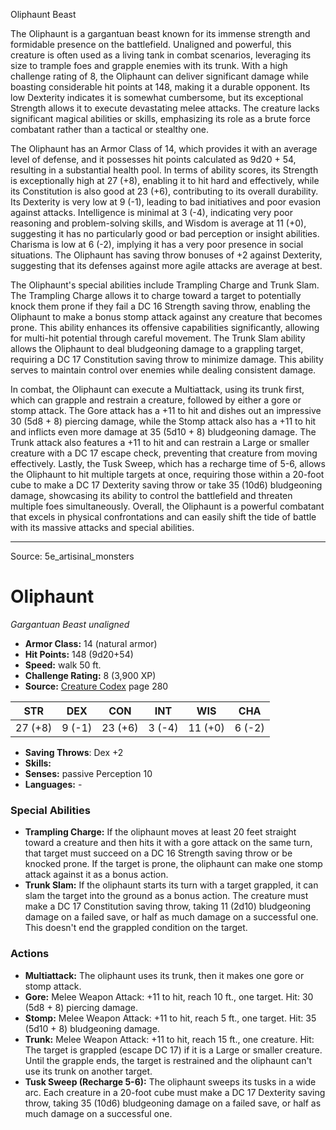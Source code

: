 <MonsterName/>Oliphaunt</MonsterName>
<CreatureType/>Beast</CreatureType>

<summary>The Oliphaunt is a gargantuan beast known for its immense strength and formidable presence on the battlefield. Unaligned and powerful, this creature is often used as a living tank in combat scenarios, leveraging its size to trample foes and grapple enemies with its trunk. With a high challenge rating of 8, the Oliphaunt can deliver significant damage while boasting considerable hit points at 148, making it a durable opponent. Its low Dexterity indicates it is somewhat cumbersome, but its exceptional Strength allows it to execute devastating melee attacks. The creature lacks significant magical abilities or skills, emphasizing its role as a brute force combatant rather than a tactical or stealthy one. </summary>

<detail>

The Oliphaunt has an Armor Class of 14, which provides it with an average level of defense, and it possesses hit points calculated as 9d20 + 54, resulting in a substantial health pool. In terms of ability scores, its Strength is exceptionally high at 27 (+8), enabling it to hit hard and effectively, while its Constitution is also good at 23 (+6), contributing to its overall durability. Its Dexterity is very low at 9 (-1), leading to bad initiatives and poor evasion against attacks. Intelligence is minimal at 3 (-4), indicating very poor reasoning and problem-solving skills, and Wisdom is average at 11 (+0), suggesting it has no particularly good or bad perception or insight abilities. Charisma is low at 6 (-2), implying it has a very poor presence in social situations. The Oliphaunt has saving throw bonuses of +2 against Dexterity, suggesting that its defenses against more agile attacks are average at best.

The Oliphaunt's special abilities include Trampling Charge and Trunk Slam. The Trampling Charge allows it to charge toward a target to potentially knock them prone if they fail a DC 16 Strength saving throw, enabling the Oliphaunt to make a bonus stomp attack against any creature that becomes prone. This ability enhances its offensive capabilities significantly, allowing for multi-hit potential through careful movement. The Trunk Slam ability allows the Oliphaunt to deal bludgeoning damage to a grappling target, requiring a DC 17 Constitution saving throw to minimize damage. This ability serves to maintain control over enemies while dealing consistent damage.

In combat, the Oliphaunt can execute a Multiattack, using its trunk first, which can grapple and restrain a creature, followed by either a gore or stomp attack. The Gore attack has a +11 to hit and dishes out an impressive 30 (5d8 + 8) piercing damage, while the Stomp attack also has a +11 to hit and inflicts even more damage at 35 (5d10 + 8) bludgeoning damage. The Trunk attack also features a +11 to hit and can restrain a Large or smaller creature with a DC 17 escape check, preventing that creature from moving effectively. Lastly, the Tusk Sweep, which has a recharge time of 5-6, allows the Oliphaunt to hit multiple targets at once, requiring those within a 20-foot cube to make a DC 17 Dexterity saving throw or take 35 (10d6) bludgeoning damage, showcasing its ability to control the battlefield and threaten multiple foes simultaneously. Overall, the Oliphaunt is a powerful combatant that excels in physical confrontations and can easily shift the tide of battle with its massive attacks and special abilities.</detail>



---

Source: 5e_artisinal_monsters

# Oliphaunt

*Gargantuan* *Beast* *unaligned*

- **Armor Class:** 14 (natural armor)
- **Hit Points:** 148 (9d20+54)
- **Speed:** walk 50 ft.
- **Challenge Rating:** 8 (3,900 XP)
- **Source:** [Creature Codex](https://koboldpress.com/kpstore/product/creature-codex-for-5th-edition-dnd) page 280

| STR | DEX | CON | INT | WIS | CHA |
| --- | --- | --- | --- | --- | --- |
| 27 (+8) | 9 (-1) | 23 (+6) | 3 (-4) | 11 (+0) | 6 (-2) |

- **Saving Throws**: Dex +2
- **Skills:** 
- **Senses:** passive Perception 10
- **Languages:** -

### Special Abilities

- **Trampling Charge:** If the oliphaunt moves at least 20 feet straight toward a creature and then hits it with a gore attack on the same turn, that target must succeed on a DC 16 Strength saving throw or be knocked prone. If the target is prone, the oliphaunt can make one stomp attack against it as a bonus action.
- **Trunk Slam:** If the oliphaunt starts its turn with a target grappled, it can slam the target into the ground as a bonus action. The creature must make a DC 17 Constitution saving throw, taking 11 (2d10) bludgeoning damage on a failed save, or half as much damage on a successful one. This doesn't end the grappled condition on the target.

### Actions

- **Multiattack:** The oliphaunt uses its trunk, then it makes one gore or stomp attack.
- **Gore:** Melee Weapon Attack: +11 to hit, reach 10 ft., one target. Hit: 30 (5d8 + 8) piercing damage.
- **Stomp:** Melee Weapon Attack: +11 to hit, reach 5 ft., one target. Hit: 35 (5d10 + 8) bludgeoning damage.
- **Trunk:** Melee Weapon Attack: +11 to hit, reach 15 ft., one creature. Hit: The target is grappled (escape DC 17) if it is a Large or smaller creature. Until the grapple ends, the target is restrained and the oliphaunt can't use its trunk on another target.
- **Tusk Sweep (Recharge 5-6):** The oliphaunt sweeps its tusks in a wide arc. Each creature in a 20-foot cube must make a DC 17 Dexterity saving throw, taking 35 (10d6) bludgeoning damage on a failed save, or half as much damage on a successful one.




